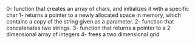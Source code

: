0- function that creates an array of chars, and initializes it with
  a specific char
1-  returns a pointer to a newly allocated space in memory, which contains
  a copy of the string given as a parameter.
2- function that concatenates two strings.
3-  function that returns a pointer to a 2 dimensional array of integers
4- frees a two dimensional grid
